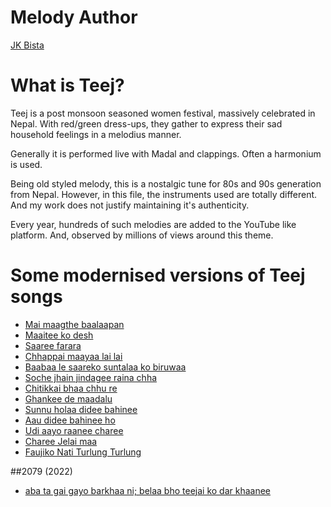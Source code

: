 # Melody Author
[JK Bista](https://www.youtube.com/c/JkBista/videos)

# What is Teej?
Teej is a post monsoon seasoned women festival, massively celebrated in Nepal.
With red/green dress-ups, they gather to express their sad household feelings in a melodius manner.

Generally it is performed live with Madal and clappings. Often a harmonium is used.

Being old styled melody, this is a nostalgic tune for 80s and 90s generation from Nepal.
However, in this file, the instruments used are totally different.
And my work does not justify maintaining it's authenticity.

Every year, hundreds of such melodies are added to the YouTube like platform.
And, observed by millions of views around this theme.

# Some modernised versions of Teej songs

- [Mai maagthe baalaapan](https://www.youtube.com/watch?v=2YczFJT3T84)
- [Maaitee ko desh](https://www.youtube.com/watch?v=EveF5XcnQJM)
- [Saaree farara](https://www.youtube.com/watch?v=dg-70wEC-7Y)
- [Chhappai maayaa lai lai](https://www.youtube.com/watch?v=36KuCvAn320)
- [Baabaa le saareko suntalaa ko biruwaa](https://www.youtube.com/watch?v=EEYJkfp6VBE)
- [Soche jhain jindagee raina chha](https://www.youtube.com/watch?v=PsXzEdhiTN0)
- [Chitikkai bhaa chhu re](https://www.youtube.com/watch?v=16Qf5qMRtY4)
- [Ghankee de maadalu](https://www.youtube.com/watch?v=zAScwHCwvMQ)
- [Sunnu holaa didee bahinee](https://www.youtube.com/watch?v=LVqaOkhx_R0)
- [Aau didee bahinee ho](https://www.youtube.com/watch?v=-7gpdAEsodk)
- [Udi aayo raanee charee](https://www.youtube.com/watch?v=5IOfSbrxaSc)
- [Charee Jelai maa](https://www.youtube.com/watch?v=lsKAqFo0Yck)
- [Faujiko Nati Turlung Turlung](https://www.youtube.com/watch?v=H2g807DxsbA)

##2079 (2022)
- [aba ta gai gayo barkhaa ni; belaa bho teejai ko dar khaanee](https://youtu.be/ILVMTKVqpkM)
